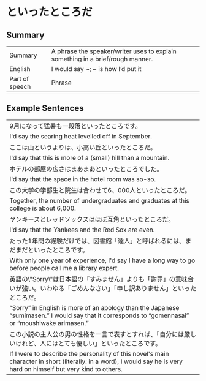 # といったところだ

## Summary

<table><tr>   <td>Summary</td>   <td>A phrase the speaker/writer uses to explain something in a brief/rough manner.</td></tr><tr>   <td>English</td>   <td>I would say ~; ~ is how I’d put it</td></tr><tr>   <td>Part of speech</td>   <td>Phrase</td></tr></table>

## Example Sentences

<table><tr><td>9月になって猛暑も一段落といったところです。</td></tr><tr><td>I'd say the searing heat levelled off in September.</td></tr><tr><td>ここは山というよりは、小高い丘といったところだ。</td></tr><tr><td>I'd say that this is more of a (small) hill than a mountain.</td></tr><tr><td>ホテルの部屋の広さはまあまあといったところでした。</td></tr><tr><td>I'd say that the space in the hotel room was so-so.</td></tr><tr><td>この大学の学部生と院生は合わせて6、000人といったところだ。</td></tr><tr><td>Together, the number of undergraduates and graduates at this college is about 6,000.</td></tr><tr><td>ヤンキースとレッドソックスはほぼ互角といったところだ。</td></tr><tr><td>I'd say that the Yankees and the Red Sox are even.</td></tr><tr><td>たった1年間の経験だけでは、図書館「達人」と呼ばれるには、まだまだといったところです。</td></tr><tr><td>With only one year of experience, I'd say I have a long way to go before people call me a library expert.</td></tr><tr><td>英語の\"Sorry\"は日本語の「すみません」よりも「謝罪」の意味合いが強い。いわゆる「ごめんなさい」「申し訳ありません」といったところだ。</td></tr><tr><td>“Sorry” in English is more of an apology than the Japanese “sumimasen.” I would say that it corresponds to “gomennasai” or “moushiwake arimasen.”</td></tr><tr><td>この小説の主人公の男の性格を一言で表すとすれば、「自分には厳しいけれど、人にはとても優しい」といったところです。</td></tr><tr><td>If I were to describe the personality of this novel's main character in short (literally: in a word), I would say he is very hard on himself but very kind to others.</td></tr></table>


